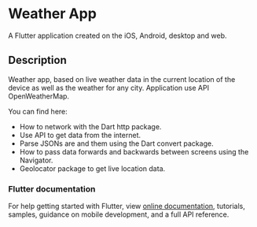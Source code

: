 # Weather App

A Flutter application created on the iOS, Android, desktop and web.

## Description

Weather app, based on live weather data in the current location of the device as well as the weather for any city. Application use API OpenWeatherMap. <br>

You can find here:

- How to network with the Dart http package.
- Use API to get data from the internet.
- Parse JSONs are and  them using the Dart convert package.
- How to pass data forwards and backwards between screens using the Navigator.
- Geolocator package to get live location data.

### Flutter documentation
For help getting started with Flutter, view
[online documentation](https://flutter.dev/docs), tutorials,
samples, guidance on mobile development, and a full API reference.
